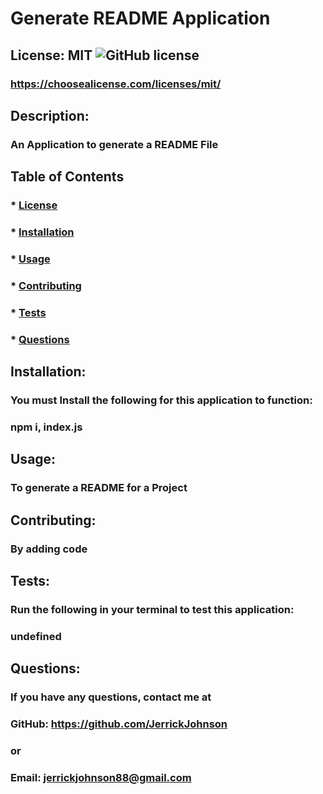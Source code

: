 
  # Generate README Application

  ## License: MIT  ![GitHub license](https://img.shields.io/github/license/Naereen/StrapDown.js.svg)
  ### https://choosealicense.com/licenses/mit/

  ## Description:
  ### An Application to generate a README File

  ## Table of Contents
  ### * [License](#license)
  ### * [Installation](#installation)
  ### * [Usage](#usage)
  ### * [Contributing](#contributing)
  ### * [Tests](#tests)
  ### * [Questions](#questions)

  ## Installation:
  ### You must Install the following for this application to function:
  ### npm i, index.js

  ## Usage:
  ### To generate a README for a Project

  ## Contributing:
  ### By adding code

  ## Tests:
  ### Run the following in your terminal to test this application:
  ### undefined

  ## Questions:
  ### If you have any questions, contact me at
  ### GitHub: https://github.com/JerrickJohnson
  ### or
  ### Email: jerrickjohnson88@gmail.com

